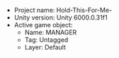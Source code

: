 <!-- UNITY CODE ASSIST INSTRUCTIONS START -->
- Project name: Hold-This-For-Me-
- Unity version: Unity 6000.0.31f1
- Active game object:
  - Name: MANAGER
  - Tag: Untagged
  - Layer: Default
<!-- UNITY CODE ASSIST INSTRUCTIONS END -->